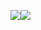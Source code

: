 <img src="https://github-readme-stats.vercel.app/api/top-langs/?username=MozartSoares&layout=compact&langs_count=7&theme=onedark"/><img src="https://github-readme-stats.vercel.app/api?username=MozartSoares&show_icons=true&theme=onedark"> 


